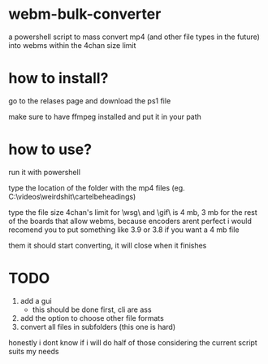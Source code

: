 # webm-bulk-converter
a powershell script to mass convert mp4 (and other file types in the future) into webms within the 4chan size limit

# how to install?
go to the relases page and download the ps1 file

make sure to have ffmpeg installed and put it in your path

# how to use?
run it with powershell 

type the location of the folder with the mp4 files (eg. C:\videos\weirdshit\cartelbeheadings)

type the file size
4chan's limit for \wsg\ and \gif\ is 4 mb, 3 mb for the rest of the boards that allow webms, because encoders arent perfect i would recomend you to put something like 3.9 or 3.8 if you want a 4 mb file

them it should start converting, it will close when it finishes

# TODO
1. add a gui
   - this should be done first, cli are ass
2. add the option to choose other file formats
3. convert all files in subfolders (this one is hard)

honestly i dont know if i will do half of those considering the current script suits my needs
